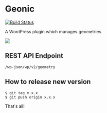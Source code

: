 # Geonic

[![Build Status](https://travis-ci.org/ogijima-library/geonic.svg?branch=master)](https://travis-ci.org/ogijima-library/geonic)

A WordPress plugin which manages geometries.

![](https://www.evernote.com/l/ABVTtOOiJmJJ8493HHRU2LTwQB-NyY1oAEcB/image.png)

## REST API Endpoint

```
/wp-json/wp/v2/geometry
```


## How to release new version

```
$ git tag x.x.x
$ git push origin x.x.x
```

That's all!
